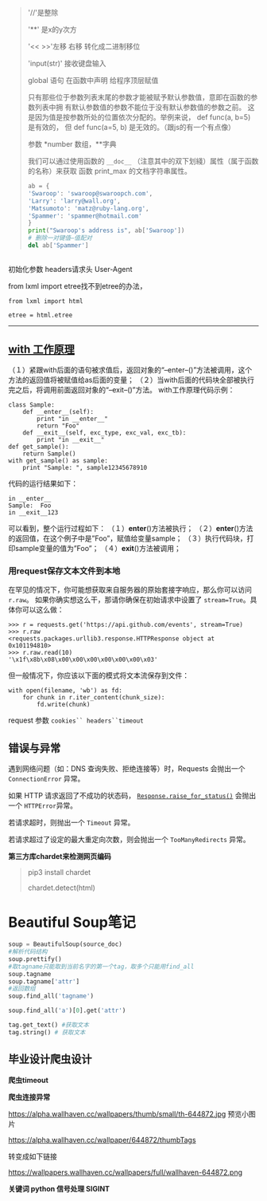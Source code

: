 > '//'是整除 
>
> '**' 是x的y次方
>
> '<< >>'左移 右移 转化成二进制移位
>
> 'input(str)' 接收键盘输入
>
> global 语句 在函数中声明 给程序顶层赋值
>
> 只有那些位于参数列表末尾的参数才能被赋予默认参数值，意即在函数的参数列表中拥
> 有默认参数值的参数不能位于没有默认参数值的参数之前。
> 这是因为值是按参数所处的位置依次分配的。举例来说， def func(a, b=5) 是有效的，
> 但 def func(a=5, b) 是无效的。（跟js的有一个有点像）
>
> 参数 *number 数组，**字典
>
> 我们可以通过使用函数的 ```__doc__``` （注意其中的双下划綫）属性（属于函数的名称）来获取
> 函数 print_max 的文档字符串属性。
>
> ```python
> ab = {
> 'Swaroop': 'swaroop@swaroopch.com',
> 'Larry': 'larry@wall.org',
> 'Matsumoto': 'matz@ruby-lang.org',
> 'Spammer': 'spammer@hotmail.com'
> }
> print("Swaroop's address is", ab['Swaroop'])
> # 删除一对键值—值配对
> del ab['Spammer']
> ```
>
> 

## 

初始化参数 headers请求头  User-Agent 

from lxml import etree找不到etree的办法，

`from lxml import html`

`etree = html.etree`

****

## [with 工作原理](https://blog.csdn.net/u012609509/article/details/72911564)

（１）紧跟with后面的语句被求值后，返回对象的“–enter–()”方法被调用，这个方法的返回值将被赋值给as后面的变量； 
（２）当with后面的代码块全部被执行完之后，将调用前面返回对象的“–exit–()”方法。 
with工作原理代码示例：

```
class Sample:
    def __enter__(self):
        print "in __enter__"
        return "Foo"
    def __exit__(self, exc_type, exc_val, exc_tb):
        print "in __exit__"
def get_sample():
    return Sample()
with get_sample() as sample:
    print "Sample: ", sample12345678910
```

代码的运行结果如下：

```
in __enter__
Sample:  Foo
in __exit__123
```

可以看到，整个运行过程如下： 
（１）**enter**()方法被执行； 
（２）**enter**()方法的返回值，在这个例子中是”Foo”，赋值给变量sample； 
（３）执行代码块，打印sample变量的值为”Foo”； 
（４）**exit**()方法被调用；

### 用request保存文本文件到本地

在罕见的情况下，你可能想获取来自服务器的原始套接字响应，那么你可以访问 `r.raw`。 如果你确实想这么干，那请你确保在初始请求中设置了 `stream=True`。具体你可以这么做：

```
>>> r = requests.get('https://api.github.com/events', stream=True)
>>> r.raw
<requests.packages.urllib3.response.HTTPResponse object at 0x101194810>
>>> r.raw.read(10)
'\x1f\x8b\x08\x00\x00\x00\x00\x00\x00\x03'

```

但一般情况下，你应该以下面的模式将文本流保存到文件：

```
with open(filename, 'wb') as fd:
    for chunk in r.iter_content(chunk_size):
        fd.write(chunk)
```

request 参数 `cookies`` headers``timeout` 

## 错误与异常

遇到网络问题（如：DNS 查询失败、拒绝连接等）时，Requests 会抛出一个 `ConnectionError` 异常。

如果 HTTP 请求返回了不成功的状态码， [`Response.raise_for_status()`](http://docs.python-requests.org/zh_CN/latest/api.html#requests.Response.raise_for_status) 会抛出一个 `HTTPError`异常。

若请求超时，则抛出一个 `Timeout` 异常。

若请求超过了设定的最大重定向次数，则会抛出一个 `TooManyRedirects` 异常。

**第三方库chardet来检测网页编码**

>pip3 install chardet
>
>chardet.detect(html)

# Beautiful Soup笔记

```python
soup = BeautifulSoup(source_doc)
#解析代码结构
soup.prettify()
#取tagname只能取到当前名字的第一个tag，取多个只能用find_all
soup.tagname
soup.tagname['attr']
#返回数组
soup.find_all('tagname')

soup.find_all('a')[0].get('attr')

tag.get_text() #获取文本
tag.string() # 获取文本


```

## 毕业设计爬虫设计

**爬虫timeout**

**爬虫连接异常**

https://alpha.wallhaven.cc/wallpapers/thumb/small/th-644872.jpg 预览小图片

https://alpha.wallhaven.cc/wallpaper/644872/thumbTags

转变成如下链接

https://wallpapers.wallhaven.cc/wallpapers/full/wallhaven-644872.png

**关键词 python 信号处理 SIGINT**